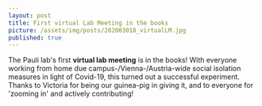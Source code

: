 ```yaml
---
layout: post
title: First virtual Lab Meeting in the books
picture: /assets/img/posts/202003018_virtualLM.jpg
published: true
---
```

The Pauli lab's first **virtual lab meeting** is in the books! With everyone working from home due campus-/Vienna-/Austria-wide social isolation measures in light of Covid-19, this turned out a successful experiment. Thanks to Victoria for being our guinea-pig in giving it, and to everyone for 'zooming in' and actively contributing!
